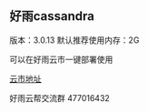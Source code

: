 ## 好雨cassandra

版本：3.0.13
默认推荐使用内存：2G

可以在好雨云市一键部署使用

[云市地址](http://app.goodrain.com/detail/125/)


好雨云帮交流群
477016432

